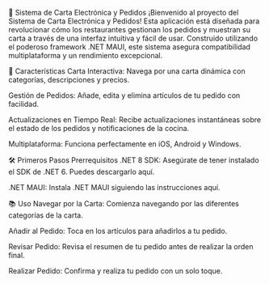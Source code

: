 📲 Sistema de Carta Electrónica y Pedidos
¡Bienvenido al proyecto del Sistema de Carta Electrónica y Pedidos! Esta aplicación está diseñada para revolucionar cómo los restaurantes gestionan los pedidos y muestran su carta a través de una interfaz intuitiva y fácil de usar. Construido utilizando el poderoso framework .NET MAUI, este sistema asegura compatibilidad multiplataforma y un rendimiento excepcional.

🚀 Características
Carta Interactiva: Navega por una carta dinámica con categorías, descripciones y precios.

Gestión de Pedidos: Añade, edita y elimina artículos de tu pedido con facilidad.

Actualizaciones en Tiempo Real: Recibe actualizaciones instantáneas sobre el estado de los pedidos y notificaciones de la cocina.

Multiplataforma: Funciona perfectamente en iOS, Android y Windows.

🛠️ Primeros Pasos
Prerrequisitos
.NET 8 SDK: Asegúrate de tener instalado el SDK de .NET 6. Puedes descargarlo aquí.

.NET MAUI: Instala .NET MAUI siguiendo las instrucciones aquí.

📚 Uso
Navegar por la Carta: Comienza navegando por las diferentes categorías de la carta.

Añadir al Pedido: Toca en los artículos para añadirlos a tu pedido.

Revisar Pedido: Revisa el resumen de tu pedido antes de realizar la orden final.

Realizar Pedido: Confirma y realiza tu pedido con un solo toque.
